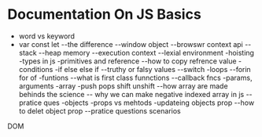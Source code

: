 # Documentation On JS Basics

- word vs keyword
- var const let
--the difference
--window object
--browswr context api
--stack
--heap memory
--execution context
--lexial environment
-hoisting
-types in js
-primitives and reference
--how to copy refrence value
-conditions
-if else else if
--truthy or falsy values
--switch
-loops
--forin for of
-funtions
--what is first class funnctions
--callback fncs
-params, arguments
-array
-push pops shift unshift
--how array are made behinds the science
-- why we can make negative indexed array in js
--pratice ques
-objects
-props vs mehtods 
-updateing objects prop
--how to delet object prop
--pratice questions scenarios

DOM


